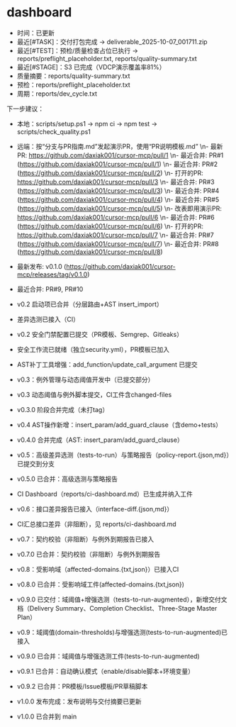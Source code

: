 # dashboard

- 时间：已更新
- 最近[#TASK]：交付打包完成 → deliverable_2025-10-07_001711.zip
- 最近[#TEST]：预检/质量检查占位已执行 → reports/preflight_placeholder.txt, reports/quality-summary.txt
- 最近[#STAGE]：S3 已完成（VDCP演示覆盖率81%）
- 质量摘要：reports/quality-summary.txt
- 预检：reports/preflight_placeholder.txt
- 周期：reports/dev_cycle.txt

下一步建议：
- 本地：scripts/setup.ps1 → npm ci → npm test → scripts/check_quality.ps1
- 远端：按“分支与PR指南.md”发起演示PR，使用“PR说明模板.md”
\n- 最新PR: https://github.com/daxiak001/cursor-mcp/pull/1
\n- 最近合并: PR#1 (https://github.com/daxiak001/cursor-mcp/pull/1)
\n- 最近合并: PR#2 (https://github.com/daxiak001/cursor-mcp/pull/2)
\n- 打开的PR: https://github.com/daxiak001/cursor-mcp/pull/3
\n- 最近合并: PR#3 (https://github.com/daxiak001/cursor-mcp/pull/3)
\n- 最近合并: PR#4 (https://github.com/daxiak001/cursor-mcp/pull/4)
\n- 最近合并: PR#5 (https://github.com/daxiak001/cursor-mcp/pull/5)
\n- 改表即用演示PR: https://github.com/daxiak001/cursor-mcp/pull/6
\n- 最近合并: PR#6 (https://github.com/daxiak001/cursor-mcp/pull/6)
\n- 打开的PR: https://github.com/daxiak001/cursor-mcp/pull/7
\n- 最近合并: PR#7 (https://github.com/daxiak001/cursor-mcp/pull/7)
\n- 最近合并: PR#8 (https://github.com/daxiak001/cursor-mcp/pull/8)

- 最新发布: v0.1.0 (https://github.com/daxiak001/cursor-mcp/releases/tag/v0.1.0)

- 最近合并: PR#9, PR#10

- v0.2 启动项已合并（分层路由+AST insert_import）

- 差异选测已接入（CI）

- v0.2 安全门禁配置已提交（PR模板、Semgrep、Gitleaks）

- 安全工作流已就绪（独立security.yml），PR模板已加入

- AST补丁工具增强：add_function/update_call_argument 已提交

- v0.3：例外管理与动态阈值开发中（已提交部分）

- v0.3 动态阈值与例外脚本提交，CI工件含changed-files

- v0.3.0 阶段合并完成（未打tag）

- v0.4 AST操作新增：insert_param/add_guard_clause（含demo+tests）

- v0.4.0 合并完成（AST: insert_param/add_guard_clause）
 
 - v0.5：高级差异选测（tests-to-run）与策略报告（policy-report.{json,md}）已提交到分支

- v0.5.0 已合并：高级选测与策略报告

- CI Dashboard（reports/ci-dashboard.md）已生成并纳入工件

- v0.6：接口差异报告已接入（interface-diff.{json,md}）

- CI汇总接口差异（非阻断），见 reports/ci-dashboard.md

- v0.7：契约校验（非阻断）与例外到期报告已接入

- v0.7.0 已合并：契约校验（非阻断）与例外到期报告

- v0.8：受影响域（affected-domains.{txt,json}）已接入CI

- v0.8.0 已合并：受影响域工件(affected-domains.{txt,json})
- v0.9.0 已交付：域阈值+增强选测（tests-to-run-augmented），新增交付文档（Delivery Summary、Completion Checklist、Three-Stage Master Plan）

- v0.9：域阈值(domain-thresholds)与增强选测(tests-to-run-augmented)已接入

- v0.9.0 已合并：域阈值与增强选测工件(tests-to-run-augmented)

- v0.9.1 已合并：自动确认模式（enable/disable脚本+环境变量）

- v0.9.2 已合并：PR模板/Issue模板/PR草稿脚本

- v1.0.0 发布完成：发布说明与交付摘要已更新

- v1.0.0 已合并到 main
